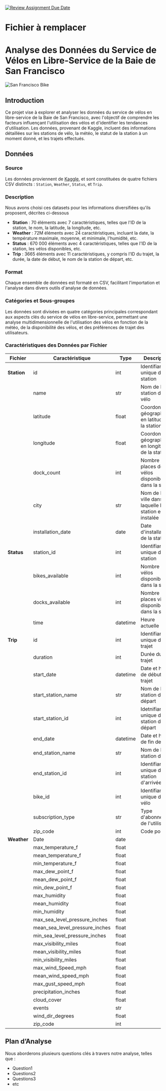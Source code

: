 [![Review Assignment Due Date](https://classroom.github.com/assets/deadline-readme-button-24ddc0f5d75046c5622901739e7c5dd533143b0c8e959d652212380cedb1ea36.svg)](https://classroom.github.com/a/Fj4cXJY4)
# Fichier à remplacer

# Analyse des Données du Service de Vélos en Libre-Service de la Baie de San Francisco
![San Francisco Bike](https://que-faire.voyage/wp-content/uploads/sites/13/2022/05/cyclistes-velo-san-francisco.jpg "San Francisco Bike")

## Introduction

Ce projet vise à explorer et analyser les données du service de vélos en libre-service de la Baie de San Francisco, avec l'objectif de comprendre les facteurs influençant l'utilisation des vélos et d'identifier les tendances d'utilisation. Les données, provenant de Kaggle, incluent des informations détaillées sur les stations de vélo, la météo, le statut de la station à un moment donné, et les trajets effectués.

## Données

### Source

Les données proviennent de [Kaggle](https://www.kaggle.com/datasets/benhamner/sf-bay-area-bike-share?select=trip.csv), et sont constituées de quatre fichiers CSV distincts : `Station`, `Weather`, `Status`, et `Trip`. 

### Description
Nous avons choisi ces datasets pour les informations diversifiées qu’ils proposent, décrites ci-dessous

- **Station** : 70 éléments avec 7 caractéristiques, telles que l'ID de la station, le nom, la latitude, la longitude, etc.
- **Weather** : 72M éléments avec 24 caractéristiques, incluant la date, la température maximale, moyenne, et minimale, l'humidité, etc.
- **Status** : 670 000 éléments avec 4 caractéristiques, telles que l'ID de la station, les vélos disponibles, etc.
- **Trip** : 3665 éléments avec 11 caractéristiques, y compris l'ID du trajet, la durée, la date de début, le nom de la station de départ, etc.

### Format

Chaque ensemble de données est formaté en CSV, facilitant l'importation et l'analyse dans divers outils d'analyse de données.

### Catégories et Sous-groupes

Les données sont divisées en quatre catégories principales correspondant aux aspects clés du service de vélos en libre-service, permettant une analyse multidimensionnelle de l'utilisation des vélos en fonction de la météo, de la disponibilité des vélos, et des préférences de trajet des utilisateurs.

### Caractéristiques des Données par Fichier

| Fichier  | Caractéristique                | Type        |Description|
|----------|--------------------------------|-------------|------------------------|
| **Station** | id                         | int         |Identifiant unique de la station|
|          | name                       | str         |Nom de la station de vélo|
|          | latitude                   | float       |Coordonnée géographique en latitude de la station|
|          | longitude                  | float       |Coordonnée géographique en longitude de la station|
|          | dock_count                 | int         |Nombre de places de vélos disponibles dans la station|
|          | city                       | str         |Nom de la ville dans laquelle la station est instalée|
|          | installation_date          | date        |Date d'installation de la station|
| **Status**  | station_id                  | int         |Identifiant unique de la station|
|          | bikes_available            | int         |Nombre de vélos disponibles dans la station|
|          | docks_available            | int         |Nombre de places vides disponibles dans la station|
|          | time                       | datetime    |Heure actuelle|
| **Trip**    | id                         | int         |Identifiant unique du trajet|
|          | duration                   | int         |Durée du trajet|
|          | start_date                 | datetime    |Date et heure de début du trajet|
|          | start_station_name         | str         |Nom de la station de départ|
|          | start_station_id           | int         |Idetnifiant unique de la station de départ|
|          | end_date                   | datetime    |Date et heure de fin de trajet|
|          | end_station_name           | str         |Nom de la station de fin |
|          | end_station_id             | int         |Identifiant unique de la station d'arrivée|
|          | bike_id                    | int         |Identifiant unique du vélo|
|          | subscription_type          | str         |Type d'abonnement de l'utilisateur|
|          | zip_code                   | int         |Code postal|
| **Weather** | Date                      | date        ||
|          | max_temperature_f          | float       ||
|          | mean_temperature_f         | float       ||
|          | min_temperature_f          | float       ||
|          | max_dew_point_f            | float       ||
|          | mean_dew_point_f           | float       ||
|          | min_dew_point_f            | float       ||
|          | max_humidity               | float       ||
|          | mean_humidity              | float       ||
|          | min_humidity               | float       ||
|          | max_sea_level_pressure_inches |    float         ||
|          | mean_sea_level_pressure_inches |    float         ||
|          | min_sea_level_pressure_inches |     float        ||
|          | max_visibility_miles       |      float       ||
|          | mean_visibility_miles      |      float       ||
|          | min_visibility_miles       |      float       ||
|          | max_wind_Speed_mph         |      float       ||
|          | mean_wind_speed_mph        |     float        ||
|          | max_gust_speed_mph         |     float        ||
|          | precipitation_inches       |     float        ||
|          | cloud_cover                |      float       ||
|          | events                     |    str         ||
|          | wind_dir_degrees           |      float       ||
|          | zip_code                   | int         ||


## Plan d’Analyse

Nous aborderons plusieurs questions clés à travers notre analyse, telles que :

- Question1
- Questions2
- Questions3
- etc


